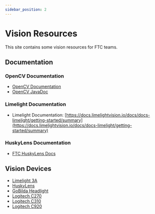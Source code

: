 ```yaml
---
sidebar_position: 2
---
```


# Vision Resources
This site contains some vision resources for FTC teams.

## Documentation
### OpenCV Documentation
- [OpenCV Documentation](https://docs.opencv.org/4.x/index.html)
- [OpenCV JavaDoc](https://docs.opencv.org/4.x/javadoc/index.html)

### Limelight Documentation
- Limelight Documentation: [https://docs.limelightvision.io/docs/docs-limelight/getting-started/summary](https://docs.limelightvision.io/docs/docs-limelight/getting-started/summary)

### HuskyLens Documentation
- [FTC HuskyLens Docs](https://ftc-docs.firstinspires.org/en/latest/devices/huskylens/huskylens.html)

## Vision Devices
- [Limelight 3A](https://limelightvision.io/products/limelight-3a)
- [HuskyLens](https://www.dfrobot.com/product-1922.html)
- [GoBilda Headlight](https://www.gobilda.com/led-headlight-for-ftc-275-lumens-dimmable-pwm-controlled/)
- [Logitech C270](https://www.logitech.com/en-us/shop/p/c270-hd-webcam)
- [Logitech C310](https://www.logitech.com/en-us/shop/p/c310-hd-webcam)
- [Logitech C920](https://www.logitech.com/en-us/shop/p/c920s-pro-hd-webcam.960-001257)